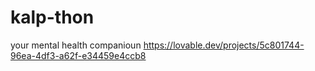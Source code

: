 # kalp-thon
your mental health companioun
https://lovable.dev/projects/5c801744-96ea-4df3-a62f-e34459e4ccb8 
